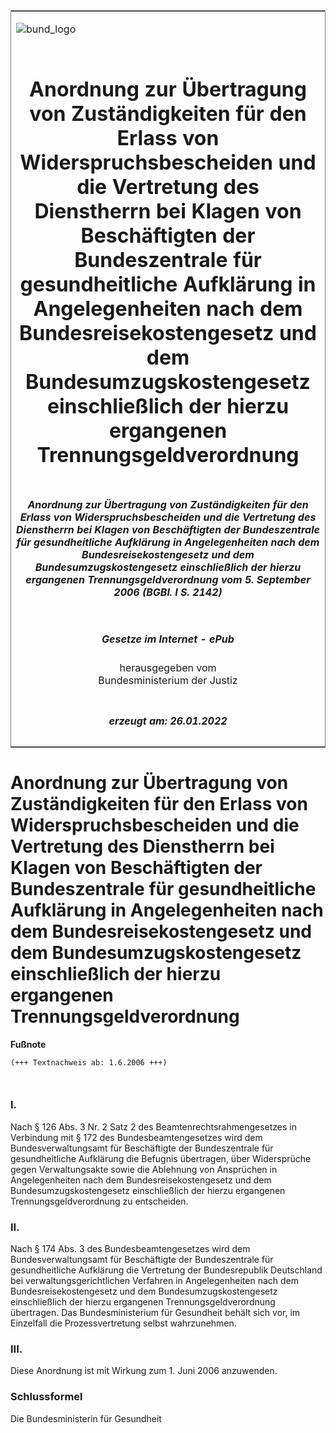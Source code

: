<span id="DECKBLATT.html"></span>

<table border="0" frame="border" width="100%">

<tr valign="top">

<td align="left">

![bund\_logo](BfJ_2021_Web_de_de.gif)

</td>

<td align="right">

 

</td>

</tr>

<tr align="center" valign="middle">

<td colspan="2">

# Anordnung zur Übertragung von Zuständigkeiten für den Erlass von Widerspruchsbescheiden und die Vertretung des Dienstherrn bei Klagen von Beschäftigten der Bundeszentrale für gesundheitliche Aufklärung in Angelegenheiten nach dem Bundesreisekostengesetz und dem Bundesumzugskostengesetz einschließlich der hierzu ergangenen Trennungsgeldverordnung

</td>

</tr>

<tr align="center" valign="middle">

<td colspan="2">

##### Anordnung zur Übertragung von Zuständigkeiten für den Erlass von Widerspruchsbescheiden und die Vertretung des Dienstherrn bei Klagen von Beschäftigten der Bundeszentrale für gesundheitliche Aufklärung in Angelegenheiten nach dem Bundesreisekostengesetz und dem Bundesumzugskostengesetz einschließlich der hierzu ergangenen Trennungsgeldverordnung vom 5. September 2006 (BGBl. I S. 2142)

</td>

</tr>

<tr align="center" valign="middle">

<td colspan="2">

  
  

##### Gesetze im Internet - ePub  
  
herausgegeben vom  
Bundesministerium der Justiz

</td>

</tr>

<tr align="center" valign="bottom">

<td colspan="2">

  
  

##### erzeugt am: 26.01.2022

</td>

</tr>

</table>

<span id="BJNR214200006.html"></span>

# Anordnung zur Übertragung von Zuständigkeiten für den Erlass von Widerspruchsbescheiden und die Vertretung des Dienstherrn bei Klagen von Beschäftigten der Bundeszentrale für gesundheitliche Aufklärung in Angelegenheiten nach dem Bundesreisekostengesetz und dem Bundesumzugskostengesetz einschließlich der hierzu ergangenen Trennungsgeldverordnung

<div>

  
**Fußnote**

<div class="jnhtml">

<div>

<div class="jurAbsatz">

  

``` 
(+++ Textnachweis ab: 1.6.2006 +++)

 
```

</div>

</div>

</div>

</div>

<span id="BJNR214200006BJNE000100000.html"></span>

### I.  

<div>

<div class="jnhtml">

<div>

<div class="jurAbsatz">

Nach § 126 Abs. 3 Nr. 2 Satz 2 des Beamtenrechtsrahmengesetzes in
Verbindung mit § 172 des Bundesbeamtengesetzes wird dem
Bundesverwaltungsamt für Beschäftigte der Bundeszentrale für
gesundheitliche Aufklärung die Befugnis übertragen, über Widersprüche
gegen Verwaltungsakte sowie die Ablehnung von Ansprüchen in
Angelegenheiten nach dem Bundesreisekostengesetz und dem
Bundesumzugskostengesetz einschließlich der hierzu ergangenen
Trennungsgeldverordnung zu entscheiden.

</div>

</div>

</div>

</div>

<span id="BJNR214200006BJNE000200000.html"></span>

### II.  

<div>

<div class="jnhtml">

<div>

<div class="jurAbsatz">

Nach § 174 Abs. 3 des Bundesbeamtengesetzes wird dem
Bundesverwaltungsamt für Beschäftigte der Bundeszentrale für
gesundheitliche Aufklärung die Vertretung der Bundesrepublik Deutschland
bei verwaltungsgerichtlichen Verfahren in Angelegenheiten nach dem
Bundesreisekostengesetz und dem Bundesumzugskostengesetz einschließlich
der hierzu ergangenen Trennungsgeldverordnung übertragen. Das
Bundesministerium für Gesundheit behält sich vor, im Einzelfall die
Prozessvertretung selbst wahrzunehmen.

</div>

</div>

</div>

</div>

<span id="BJNR214200006BJNE000300000.html"></span>

### III.  

<div>

<div class="jnhtml">

<div>

<div class="jurAbsatz">

Diese Anordnung ist mit Wirkung zum 1. Juni 2006 anzuwenden.

</div>

</div>

</div>

</div>

<span id="BJNR214200006BJNE000400000.html"></span>

### Schlussformel  

<div>

<div class="jnhtml">

<div>

<div class="jurAbsatz">

Die Bundesministerin für Gesundheit

</div>

</div>

</div>

</div>
